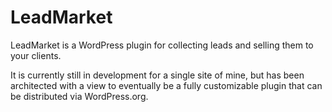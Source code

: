 # LeadMarket
LeadMarket is a WordPress plugin for collecting leads and selling them to your clients.

It is currently still in development for a single site of mine, but has been architected with a view to eventually be a fully customizable plugin that can be distributed via WordPress.org.
